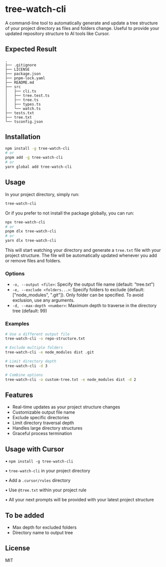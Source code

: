 # tree-watch-cli

A command-line tool to automatically generate and update a tree structure of your project directory as files and folders change.
Useful to provide your updated repository structure to AI tools like Cursor.

## Expected Result

```
.
├── .gitignore
├── LICENSE
├── package.json
├── pnpm-lock.yaml
├── README.md
├── src
│   ├── cli.ts
│   ├── tree.test.ts
│   ├── tree.ts
│   ├── types.ts
│   └── watch.ts
├── tests.txt
├── tree.txt
└── tsconfig.json
```

## Installation

```bash
npm install -g tree-watch-cli
# or
pnpm add -g tree-watch-cli
# or
yarn global add tree-watch-cli
```

## Usage

In your project directory, simply run:

```bash
tree-watch-cli
```

Or if you prefer to not install the package globally, you can run:

```bash
npx tree-watch-cli
# or
pnpm dlx tree-watch-cli
# or
yarn dlx tree-watch-cli
```

This will start watching your directory and generate a `tree.txt` file with your project structure. The file will be automatically updated whenever you add or remove files and folders.

### Options

- `-o, --output <file>`: Specify the output file name (default: "tree.txt")
- `-e, --exclude <folders...>`: Specify folders to exclude (default: ["node_modules", ".git"]). Only folder can be specified. To avoid exclusion, use any arguments.
- `-d, --max-depth <number>`: Maximum depth to traverse in the directory tree (default: 99)

### Examples

```bash
# Use a different output file
tree-watch-cli -o repo-structure.txt

# Exclude multiple folders
tree-watch-cli -e node_modules dist .git

# Limit directory depth
tree-watch-cli -d 3

# Combine options
tree-watch-cli -o custom-tree.txt -e node_modules dist -d 2
```

## Features

- Real-time updates as your project structure changes
- Customizable output file name
- Exclude specific directories
- Limit directory traversal depth
- Handles large directory structures
- Graceful process termination

## Usage with Cursor

• `npm install -g tree-watch-cli`

• `tree-watch-cli` in your project directory

• Add a `.cursor/rules` directory

• Use `@tree.txt` within your project rule

• All your next prompts will be provided with your latest project structure

## To be added

- Max depth for excluded folders
- Directory name to output tree

## License

MIT
